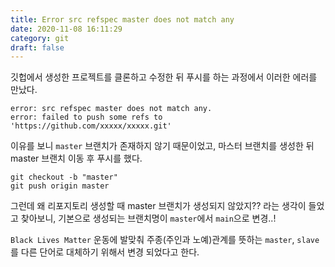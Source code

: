 ```yaml
---
title: Error src refspec master does not match any
date: 2020-11-08 16:11:29
category: git
draft: false
---
```



깃헙에서 생성한 프로젝트를 클론하고 수정한 뒤 푸시를 하는 과정에서 이러한 에러를 만났다.


```
error: src refspec master does not match any.  
error: failed to push some refs to 'https://github.com/xxxxx/xxxxx.git'
```


이유를 보니 `master` 브랜치가 존재하지 않기 때문이었고, 마스터 브랜치를 생성한 뒤 master 브랜치 이동 후 푸시를 했다.

```
git checkout -b "master"
git push origin master
```

그런데 왜 리포지토리 생성할 때 master 브랜치가 생성되지 않았지?? 라는 생각이 들었고 찾아보니, 기본으로 생성되는 브랜치명이 `master`에서 `main`으로 변경..!

`Black Lives Matter` 운동에 발맞춰 주종(주인과 노예)관계를 뜻하는 `master`, `slave`를 다른 단어로 대체하기 위해서 변경 되었다고 한다.